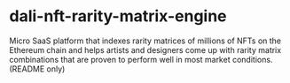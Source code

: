 # dali-nft-rarity-matrix-engine
Micro SaaS platform that indexes rarity matrices of millions of NFTs on the Ethereum chain and helps artists and designers come up with rarity matrix combinations that are proven to perform well in most market conditions. (README only)
